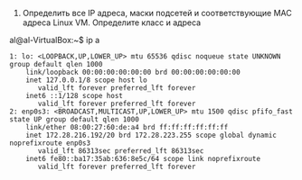 1. Определить все IP адреса, маски подсетей и соответствующие MAC адреса Linux VM. Определите класс и адреса

al@al-VirtualBox:~$ ip a
```
1: lo: <LOOPBACK,UP,LOWER_UP> mtu 65536 qdisc noqueue state UNKNOWN group default qlen 1000
    link/loopback 00:00:00:00:00:00 brd 00:00:00:00:00:00
    inet 127.0.0.1/8 scope host lo
       valid_lft forever preferred_lft forever
    inet6 ::1/128 scope host 
       valid_lft forever preferred_lft forever
2: enp0s3: <BROADCAST,MULTICAST,UP,LOWER_UP> mtu 1500 qdisc pfifo_fast state UP group default qlen 1000
    link/ether 08:00:27:60:de:a4 brd ff:ff:ff:ff:ff:ff
    inet 172.28.216.192/20 brd 172.28.223.255 scope global dynamic noprefixroute enp0s3
       valid_lft 86313sec preferred_lft 86313sec
    inet6 fe80::ba17:35ab:636:8e5c/64 scope link noprefixroute 
       valid_lft forever preferred_lft forever
```
